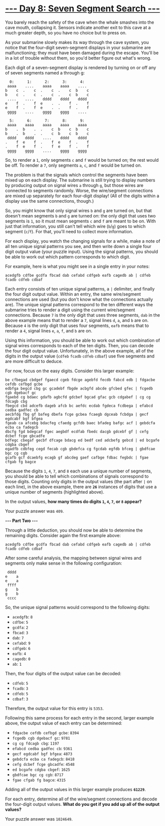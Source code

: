# [--- Day 8: Seven Segment Search ---](http://adventofcode.com/2021/day/8)

You barely reach the safety of the cave when the whale smashes into the cave mouth, 
collapsing it. Sensors indicate another exit to this cave at a much greater depth, 
so you have no choice but to press on.

As your submarine slowly makes its way through the cave system, 
you notice that the four-digit seven-segment displays in your submarine are malfunctioning; 
they must have been damaged during the escape. You'll be in a lot of trouble without them, 
so you'd better figure out what's wrong.

Each digit of a seven-segment display is rendered by turning on or off any of seven segments named a through g:

```
  0:      1:      2:      3:      4:
 aaaa    ....    aaaa    aaaa    ....
b    c  .    c  .    c  .    c  b    c
b    c  .    c  .    c  .    c  b    c
 ....    ....    dddd    dddd    dddd
e    f  .    f  e    .  .    f  .    f
e    f  .    f  e    .  .    f  .    f
 gggg    ....    gggg    gggg    ....

  5:      6:      7:      8:      9:
 aaaa    aaaa    aaaa    aaaa    aaaa
b    .  b    .  .    c  b    c  b    c
b    .  b    .  .    c  b    c  b    c
 dddd    dddd    ....    dddd    dddd
.    f  e    f  .    f  e    f  .    f
.    f  e    f  .    f  e    f  .    f
 gggg    gggg    ....    gggg    gggg
```

So, to render a ``1``, only segments ``c`` and ``f`` would be turned on; 
the rest would be off. To render a ``7``, only segments ``a``, ``c``, and ``f`` would be turned on.

The problem is that the signals which control the segments have been mixed up on each display. 
The submarine is still trying to display numbers by producing output on signal wires ``a`` through ``g``, 
but those wires are connected to segments randomly. 
Worse, the wire/segment connections are mixed up separately for each four-digit display! 
(All of the digits within a display use the same connections, though.)

So, you might know that only signal wires ``b`` and ``g`` are turned on, 
but that doesn't mean segments ``b`` and ``g`` are turned on: the only digit that uses two segments is ``1``, 
so it must mean segments ``c`` and ``f`` are meant to be on. 
With just that information, you still can't tell which wire (``b``/``g``) goes to which segment (``c``/``f``). 
For that, you'll need to collect more information.

For each display, you watch the changing signals for a while, 
make a note of all ten unique signal patterns you see, 
and then write down a single four digit output value (your puzzle input). 
Using the signal patterns, you should be able to work out which pattern corresponds to which digit.

For example, here is what you might see in a single entry in your notes:

``acedgfb cdfbe gcdfa fbcad dab cefabd cdfgeb eafb cagedb ab | cdfeb fcadb cdfeb cdbaf``

Each entry consists of ten unique signal patterns, a ``|`` delimiter, and finally the four digit output value. 
Within an entry, the same wire/segment connections are used 
(but you don't know what the connections actually are). 
The unique signal patterns correspond to the ten different ways the submarine tries 
to render a digit using the current wire/segment connections. 
Because ``7`` is the only digit that uses three segments, 
``dab`` in the above example means that to render a ``7``, signal lines ``d``, ``a``, and ``b`` are on. 
Because ``4`` is the only digit that uses four segments, 
``eafb`` means that to render a ``4``, signal lines ``e``, ``a``, ``f``, and ``b`` are on.

Using this information, you should be able to work out which combination of signal wires 
corresponds to each of the ten digits. Then, you can decode the four digit output value. 
Unfortunately, in the above example, all of the digits in the output value 
(``cdfeb`` ``fcadb`` ``cdfeb`` ``cdbaf``) use five segments and are more difficult to deduce.

For now, focus on the easy digits. Consider this larger example:

```
be cfbegad cbdgef fgaecd cgeb fdcge agebfd fecdb fabcd edb | fdgacbe cefdb cefbgd gcbe
edbfga begcd cbg gc gcadebf fbgde acbgfd abcde gfcbed gfec | fcgedb cgb dgebacf gc
fgaebd cg bdaec gdafb agbcfd gdcbef bgcad gfac gcb cdgabef | cg cg fdcagb cbg
fbegcd cbd adcefb dageb afcb bc aefdc ecdab fgdeca fcdbega | efabcd cedba gadfec cb
aecbfdg fbg gf bafeg dbefa fcge gcbea fcaegb dgceab fcbdga | gecf egdcabf bgf bfgea
fgeab ca afcebg bdacfeg cfaedg gcfdb baec bfadeg bafgc acf | gebdcfa ecba ca fadegcb
dbcfg fgd bdegcaf fgec aegbdf ecdfab fbedc dacgb gdcebf gf | cefg dcbef fcge gbcadfe
bdfegc cbegaf gecbf dfcage bdacg ed bedf ced adcbefg gebcd | ed bcgafe cdgba cbgef
egadfb cdbfeg cegd fecab cgb gbdefca cg fgcdab egfdb bfceg | gbdfcae bgc cg cgb
gcafb gcf dcaebfg ecagb gf abcdeg gaef cafbge fdbac fegbdc | fgae cfgab fg bagce
```

Because the digits ``1``, ``4``, ``7``, and ``8`` each use a unique number of segments, 
you should be able to tell which combinations of signals correspond to those digits. 
Counting only digits in the output values (the part after ``|`` on each line), 
in the above example, there are **``26``** instances of digits that use a unique number of segments (highlighted above).

In the output values, **how many times do digits ``1``, ``4``, ``7``, or ``8`` appear?**

Your puzzle answer was ``409``.

**--- Part Two ---**

Through a little deduction, you should now be able to determine the remaining digits. 
Consider again the first example above:

``acedgfb cdfbe gcdfa fbcad dab cefabd cdfgeb eafb cagedb ab | cdfeb fcadb cdfeb cdbaf``

After some careful analysis, the mapping between signal wires and segments only make sense in the following configuration:

```
 dddd
e    a
e    a
 ffff
g    b
g    b
 cccc
```

So, the unique signal patterns would correspond to the following digits:

- ``acedgfb``: ``8``
- ``cdfbe``: ``5``
- ``gcdfa``: ``2``
- ``fbcad``: ``3``
- ``dab``: ``7``
- ``cefabd``: ``9``
- ``cdfgeb``: ``6``
- ``eafb``: ``4``
- ``cagedb``: ``0``
- ``ab``: ``1``

Then, the four digits of the output value can be decoded:

- ``cdfeb``: ``5``
- ``fcadb``: ``3``
- ``cdfeb``: ``5``
- ``cdbaf``: ``3``

Therefore, the output value for this entry is ``5353``.

Following this same process for each entry in the second, larger example above, the output value of each entry can be determined:

- ``fdgacbe cefdb cefbgd gcbe``: ``8394``
- ``fcgedb cgb dgebacf gc``: ``9781``
- ``cg cg fdcagb cbg``: ``1197``
- ``efabcd cedba gadfec cb``: ``9361``
- ``gecf egdcabf bgf bfgea``: ``4873``
- ``gebdcfa ecba ca fadegcb``: ``8418``
- ``cefg dcbef fcge gbcadfe``: ``4548``
- ``ed bcgafe cdgba cbgef``: ``1625``
- ``gbdfcae bgc cg cgb``: ``8717``
- ``fgae cfgab fg bagce``: ``4315``

Adding all of the output values in this larger example produces **``61229``**.

For each entry, determine all of the wire/segment connections and decode 
the four-digit output values. 
**What do you get if you add up all of the output values?**

Your puzzle answer was ``1024649``.

